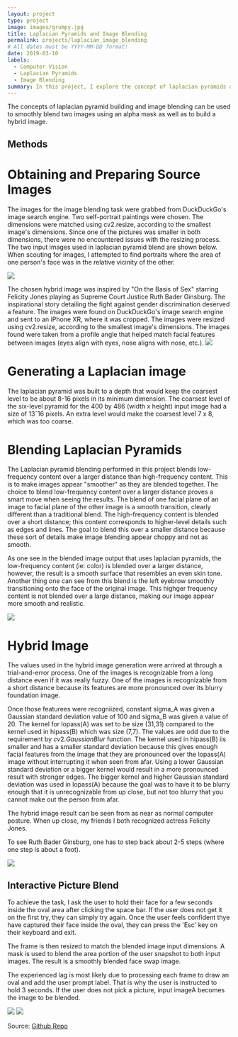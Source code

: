```yaml
---
layout: project
type: project
image: images/grumpy.jpg
title: Laplacian Pyramids and Image Blending
permalink: projects/laplacian_image_blending
# All dates must be YYYY-MM-DD format!
date: 2019-03-10
labels:
  - Computer Vision
  - Laplacian Pyramids
  - Image Blending
summary: In this project, I explore the concept of laplacian pyramids and how they can be used to do smooth transition image blending.
---
```


The concepts of laplacian pyramid building and image blending can be used to smoothly blend two images using an alpha mask as well as to build a hybrid image. 

## Methods 

# Obtaining and Preparing Source Images

The images for the image blending task were grabbed from DuckDuckGo's image search engine. Two self-portrait paintings were chosen. The dimensions were matched using cv2.resize, according to the smallest image's dimensions. Since one of the pictures was smaller in both dimensions, there were no encountered issues with the resizing process. The two input images used in laplacian pyramid blend are shown below. When scouting for images, I attempted to find portraits where the area of one person's face was in the relative vicinity of the other.

<img class="ui medium right floated rounded image" src="../images/portraits.png">

The chosen hybrid image was inspired by "On the Basis of Sex" starring Felicity Jones playing as Supreme Court Justice Ruth Bader Ginsburg. The inspirational story detailing the fight against gender discrimination deserved a feature. The images were found on DuckDuckGo's image search engine and sent to an iPhone XR, where it was cropped. The images were resized using cv2.resize, according to the smallest image's dimensions. The images found were taken from a profile angle that helped match facial features between images (eyes align with eyes, nose aligns with nose, etc.).
<img class="ui medium right floated rounded image" src="../images/hybrid.png">

# Generating a Laplacian image

The laplacian pyramid was built to a depth that would keep the coarsest level to be about 8-16 pixels in its minimum dimension. The coarsest level of the six-level pyramid for the 400 by 486 (width x height) input image had a size of 13ˆ16 pixels. An extra level would make the coarsest level 7 x 8, which was too coarse.

# Blending Laplacian Pyramids

The Laplacian pyramid blending performed in this project blends low-frequency content over a larger distance than high-frequency content. This is to make images appear "smoother" as they are blended together. The choice to blend low-frequency content over a larger distance proves a smart move when seeing the results. The blend of one facial plane of an image to facial plane of the other image is a smooth transition, clearly different than a traditional blend. The high-frequency content is blended over a short distance; this content corresponds to higher-level details such as edges and lines. The goal to blend this over a smaller distance because these sort of details make image blending appear choppy and not as smooth.

As one see in the blended image output that uses laplacian pyramids, the low-frequency content (ie: color) is blended over a larger distance, however, the result is a smooth surface that resembles an even skin tone. Another thing one can see from this blend is the left eyebrow smoothly transitioning onto the face of the original image. This highger frequency content is not blended over a large distance, making our image appear more smooth and realistic.

<img class="ui medium right floated rounded image" src="../images/blended.png">


# Hybrid Image 

The values used in the hybrid image generation were arrived at through a trial-and-error process. One of the images is recognizable from a long distance even if it was really fuzzy. One of the images is recognizable from a short distance because its features are more pronounced over its blurry foundation image. 

Once those featurees were recogniized, constant sigma_A was given a Gaussian standard deviation value of 100 and sigma_B was given a value of 20. The kernel for lopass(A) was set to be size (31,31) compared to the kernel used in hipass(B) which was size (7,7). The values are odd due to the requirement by $cv2.GaussianBlur$ function. The kernel used in hipass(B) iis smaller and has a smaller standard deviation because this gives enough facial features from the image that they are pronounced over the lopass(A) image without interrupting it when seen from afar. Using a lower Gaussian standard deviation or a bigger kernel would result in a more pronounced result with stronger edges. The bigger kernel and higher Gaussian standard deviation was used in lopass(A) because the goal was to have it to be blurry enough that it is unrecognizable from up close, but not too blurry that you cannot make out the person from afar.


The hybrid image result can be seen from as near as normal computer posture. When up close, my friends I both recognized actress Felicity Jones.

To see Ruth Bader Ginsburg, one has to step back about 2-5 steps (where one step is about a foot). 



<img class="ui medium right floated rounded image" src="../images/rbg.png">

## Interactive Picture Blend

To achieve the task, I ask the user to hold their face for a few seconds inside the oval area after clicking the space bar. If the user does not get it on the first try, they can simply try again. Once the user feels confident thye have captured their face inside the oval, they can press the 'Esc' key on their keyboard and exit.


The frame is then resized to match the blended image input dimensions. A mask is used to blend the area portion of the user snapshot to both input images. The result is a smoothly blended face swap image. 


The experienced lag is most likely due to processing each frame to draw an oval and add the user prompt label. That is why the user is instructed to hold 3 seconds. If the user does not pick a picture, input imageA becomes the image to be blended.


<img class="ui medium right floated rounded image" src="../images/prompt.png">
<img class="ui medium right floated rounded image" src="../images/lol.png">


Source: <a href="https://github.com/ilomeli450/Thresholding-And-Blob-Tracking"><i class="large github icon"></i>Github Repo</a>

